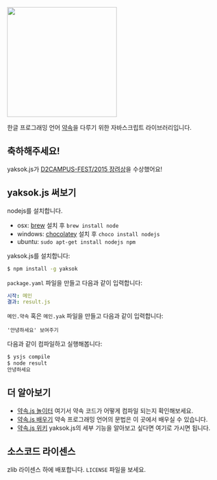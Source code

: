<img src="https://cdn.rawgit.com/agemor/yaksok.js/master/logo/logo-noir.svg" width="256">

한글 프로그래밍 언어 [약속](http://yaksok.org/)을 다루기 위한 자바스크립트 라이브러리입니다.

## 축하해주세요!

yaksok.js가 [D2CAMPUS-FEST/2015 장려상](https://github.com/D2CAMPUS-FEST/2015#yaksokjs--장려상)을 수상했어요!


## yaksok.js 써보기

nodejs를 설치합니다.

* osx: [brew](https://brew.sh/) 설치 후 `brew install node`
* windows: [chocolatey](https://chocolatey.org/) 설치 후 `choco install nodejs`
* ubuntu: `sudo apt-get install nodejs npm`

yaksok.js를 설치합니다:

```sh
$ npm install -g yaksok
```

`package.yaml` 파일을 만들고 다음과 같이 입력합니다:

```yaml
시작: 메인
결과: result.js
```

`메인.약속` 혹은 `메인.yak` 파일을 만들고 다음과 같이 입력합니다:

```yaksok
'안녕하세요' 보여주기
```

다음과 같이 컴파일하고 실행해봅니다:

```sh
$ ysjs compile
$ node result
안녕하세요
```


## 더 알아보기

* [약속.js 놀이터](https://yaksokjs.0xabcdef.com/play) 여기서 약속 코드가 어떻게 컴파일 되는지 확인해보세요.
* [약속.js 배우기](https://yaksokjs.0xabcdef.com//learn) 약속 프로그래밍 언어의 문법은 이 곳에서 배우실 수 있습니다.
* [약속.js 위키](https://github.com/yaksok/yaksok.js/wiki) yaksok.js의 세부 기능을 알아보고 싶다면 여기로 가시면 됩니다.


## 소스코드 라이센스
zlib 라이센스 하에 배포합니다. `LICENSE` 파일을 보세요.
